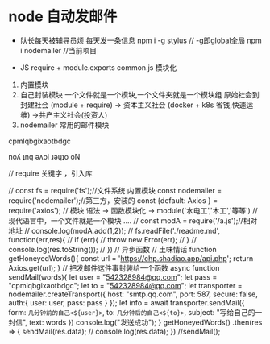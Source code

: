 # node 自动发邮件
- 队长每天被辅导员烦
 每天发一条信息
 npm i -g stylus   // -g即global全局
 npm i nodemailer   //当前项目

 - JS require + module.exports common.js 模块化
 1. 内置模块
 2. 自己封装模块 一个文件就是一个模块,一个文件夹就是一个模块组
    原始社会到封建社会  (module + require)  -> 资本主义社会 (docker + k8s 省钱,快速运维) ->共产主义社会(投资人) 
3. nodemailer 常用的邮件模块



cpmlqbgixaotbdgc

noʎ ʇnq ǝʌol ɹǝɥʇo oN



// require 关键字 ，引入库

// const fs = require('fs');//文件系统   内置模块
const nodemailer = require('nodemailer');//第三方，安装的
const {default: Axios } = require('axios');
// 模块 语法 -> 函数模块化 -> module('水电工','木工','等等')
// 现代语言中，一个文件就是一个模块 ....
// const modA = require('/a.js');//相对地址
// console.log(modA.add(1,2));
// fs.readFile('./readme.md', function(err,res){
//     if (err){
//         throw new Error(err);
//     }
//     console.log(res.toString());
// })
// 异步函数
// 土味情话
function getHoneyedWords(){
    const url = 'https://chp.shadiao.app/api.php';
    return Axios.get(url);
}
// 把发邮件这件事封装给一个函数
async function sendMail(words){
    let user = "542328984@qq.com";
    let pass = "cpmlqbgixaotbdgc";
    let to = "542328984@qq.com";
    let transporter = nodemailer.createTransport({
        host: "smtp.qq.com",
        port: 587,
        secure: false,
        auth:{
            user: user,
            pass: pass
        }
    });
    let info = await transporter.sendMail({
        form: `几分钟前的自己<${user}>`,
        to: `几分钟后的自己<${to}>`,
        subject: "写给自己的一封信",
        text: words
    })
    console.log("发送成功");
}
getHoneyedWords()
    .then(res => {
        sendMail(res.data);
        // console.log(res.data);
    })
//sendMail();